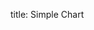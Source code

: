 title: Simple Chart

<div data-options='examples.sigmoid' style='max-width: 500px' data-giotto-chart></div>